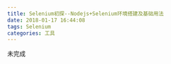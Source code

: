 ```yaml
---
title: Selenium初探--Nodejs+Selenium环境搭建及基础用法
date: 2018-01-17 16:44:08
tags: Selenium
categories: 工具
---
```


未完成
